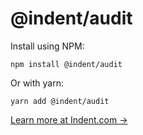 # @indent/audit

Install using NPM:

```
npm install @indent/audit
```

Or with yarn:

```
yarn add @indent/audit
```

[Learn more at Indent.com →](https://indent.com)
